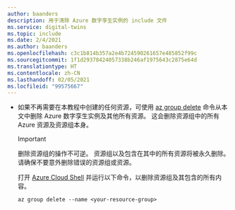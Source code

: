```yaml
---
author: baanders
description: 用于清除 Azure 数字孪生实例的 include 文件
ms.service: digital-twins
ms.topic: include
ms.date: 2/4/2021
ms.author: baanders
ms.openlocfilehash: c3c1b814b357a2e4b724590261657e485852f99c
ms.sourcegitcommit: 1f1d29378424057338b246af1975643c2875e64d
ms.translationtype: HT
ms.contentlocale: zh-CN
ms.lasthandoff: 02/05/2021
ms.locfileid: "99575667"
---
```

* 如果不再需要在本教程中创建的任何资源，可使用 [az group delete](/cli/azure/group?preserve-view=true&view=azure-cli-latest#az-group-delete) 命令从本文中删除 Azure 数字孪生实例及其他所有资源。 这会删除资源组中的所有 Azure 资源及资源组本身。
    
    > [!IMPORTANT]
    > 删除资源组的操作不可逆。 资源组以及包含在其中的所有资源将被永久删除。 请确保不要意外删除错误的资源组或资源。
    
    打开 [Azure Cloud Shell](https://shell.azure.com) 并运行以下命令，以删除资源组及其包含的所有内容。
    
    ```azurecli-interactive
    az group delete --name <your-resource-group>
    ```